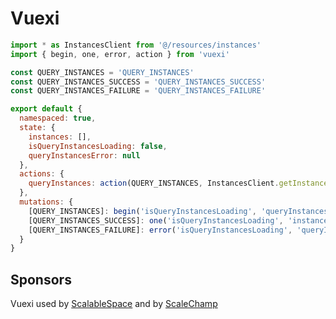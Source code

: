 # Vuexi

```javascript
import * as InstancesClient from '@/resources/instances'
import { begin, one, error, action } from 'vuexi'

const QUERY_INSTANCES = 'QUERY_INSTANCES'
const QUERY_INSTANCES_SUCCESS = 'QUERY_INSTANCES_SUCCESS'
const QUERY_INSTANCES_FAILURE = 'QUERY_INSTANCES_FAILURE'

export default {
  namespaced: true,
  state: {
    instances: [],
    isQueryInstancesLoading: false,
    queryInstancesError: null
  },
  actions: {
    queryInstances: action(QUERY_INSTANCES, InstancesClient.getInstances)
  },
  mutations: {
    [QUERY_INSTANCES]: begin('isQueryInstancesLoading', 'queryInstancesError'),
    [QUERY_INSTANCES_SUCCESS]: one('isQueryInstancesLoading', 'instances'),
    [QUERY_INSTANCES_FAILURE]: error('isQueryInstancesLoading', 'queryInstancesError')
  }
}
```

## Sponsors
Vuexi used by [ScalableSpace](https://scalablespace.net) and by [ScaleChamp](https://scalechamp.com)
